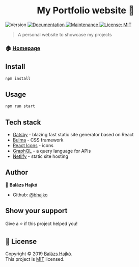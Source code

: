 <h1 align="center">My Portfolio website 👋</h1>
<p>
  <img alt="Version" src="https://img.shields.io/badge/version-1.0.0-blue.svg?cacheSeconds=2592000" />
  <a href="https://github.com/bhajko/Portfolio#readme">
    <img alt="Documentation" src="https://img.shields.io/badge/documentation-yes-brightgreen.svg" target="_blank" />
  </a>
  <a href="https://github.com/bhajko/Portfolio/graphs/commit-activity">
    <img alt="Maintenance" src="https://img.shields.io/badge/Maintained%3F-yes-green.svg" target="_blank" />
  </a>
  <a href="https://github.com/bhajko/Portfolio/blob/master/LICENSE">
    <img alt="License: MIT" src="https://img.shields.io/badge/License-MIT-yellow.svg" target="_blank" />
  </a>
</p>

> A personal website to showcase my projects

### 🏠 [Homepage](https://bhajko.dev)

## Install

```sh
npm install
```

## Usage

```sh
npm run start
```

## Tech stack

- [Gatsby](https://gatsbyjs.org/) - blazing fast static site generator based on React
- [Bulma](https://bulma.io/) - CSS framework
- [React Icons](https://react-icons.netlify.com/) - icons
- [GraphQL](https://graphql.org/) - a query language for APIs
- [Netlify](https://www.netlify.com/) - static site hosting

## Author

👤 **Balázs Hajkó**

* Github: [@bhajko](https://github.com/bhajko)

## Show your support

Give a ⭐️ if this project helped you!

## 📝 License

Copyright © 2019 [Balázs Hajkó](https://github.com/bhajko).<br />
This project is [MIT](https://github.com/bhajko/Portfolio/blob/master/LICENSE) licensed.

